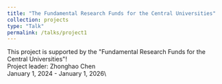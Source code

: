 ```yaml
---
title: "The Fundamental Research Funds for the Central Universities"
collection: projects
type: "Talk"
permalink: /talks/project1
---
```


This project is supported by the "Fundamental Research Funds for the Central Universities"!\
Project leader: Zhonghao Chen\
January 1, 2024 - January 1, 2026\

